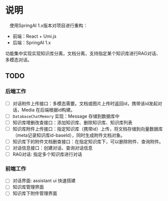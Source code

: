 # 说明

&emsp;使用SpringAI 1.x版本对项目进行重构：

- 前端：React + Umi.js
- 后端：SpringAI 1.x

功能集中实现实现知识库分离，文档分离，支持指定某个知识库进行RAG对话、多模态对话。


## TODO 

### 后端工作

- [ ] 对话附件上传接口：多模态需要。文档或图片上传时返回id，携带该id发起对话，Media 在后端根据id构建。
- [ ] `DatabaseChatMemory` 实现：Message 存储到数据库中
- [ ] 知识库增删改查接口：添加知识库、删除知识库、知识库列表
- [ ] 知识库附件上传接口：指定知识库（携带id）上传，将文档存储到向量数据库（meta记录知识库id-baseId），同时生成附件文档对象。
- [ ] 知识库下的附件文档删查接口：在指定知识库下，可以删除附件、查询附件。
- [ ] 对话信息接口：创建对话、查询对话信息
- [ ] RAG对话: 指定多个知识库进行对话

### 前端工作

- [ ] 对话界面: assistant ui 快速搭建
- [ ] 知识库管理界面
- [ ] 知识库下附件管理界面
